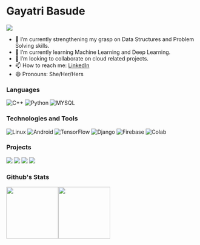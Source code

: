 # Gayatri Basude
![](https://komarev.com/ghpvc/?username=gayatribasude)

- 🔭 I’m currently <!-- working on --> strengthening my grasp on Data Structures and Problem Solving skills.
- 🌱 I’m currently learning Machine Learning and Deep Learning.
- 👯 I’m looking to collaborate on cloud related projects.
- 📫 How to reach me:  [LinkedIn](https://www.linkedin.com/in/gayatribasude/) 
- 😄 Pronouns: She/Her/Hers
<!-- - 🤔 I’m looking for help with ...  - 💬 Ask me about ... -->
<!-- - ⚡ Fun fact: ... -->


### Languages

![C++](https://img.shields.io/badge/-C++-000?&logo=c%2b%2b&logoColor=00599C)
![Python](https://img.shields.io/badge/-Python-000?&logo=Python)
![MYSQL](https://img.shields.io/badge/-MySQL-000?&logo=MySQL)


### Technologies and Tools

![Linux](https://img.shields.io/badge/-Linux-000?&logo=Linux)
![Android](https://img.shields.io/badge/-Android-000?&logo=Android)
![TensorFlow](https://img.shields.io/badge/-TensorFlow-000?&logo=TensorFlow)
![Django](https://img.shields.io/badge/-Django-000?&logo=Django)
![Firebase](https://img.shields.io/badge/-Firebase-000?&logo=Firebase)
![Colab](https://img.shields.io/badge/-Colab-000?&logo=Colab)

### Projects

[![](https://img.shields.io/badge/-🧬%20SunoSunao-000)](https://github.com/gayatribasude/SunoSunao)
[![](https://img.shields.io/badge/-🧬%20GayatrisWorld-000)](https://github.com/gayatribasude/GayatrisWorld)
[![](https://img.shields.io/badge/-🧬%20Toder-000)](https://github.com/gayatribasude/Toder)
[![](https://img.shields.io/badge/-🧬%20MachineLearning-000)](https://github.com/gayatribasude/MachineLearning)

### Github's Stats

<a href="https://www.adamalston.com/"><img height="137px" src="https://github-readme-stats.vercel.app/api?username=gayatribasude&hide_title=true&hide_border=true&show_icons=true&include_all_commits=true&count_private=true&line_height=21&text_color=000&icon_color=000&bg_color=0,ea6161,ffc64d,fffc4d,52fa5a&theme=graywhite" /><!-- wi*quL3fcV --><img height="137px" src="https://github-readme-stats.vercel.app/api/top-langs/?username=gayatribasude&hide=html&hide_title=true&hide_border=true&layout=compact&langs_count=6&exclude_repo=comp426,Redventures-Movie-Quotes&text_color=000&icon_color=fff&bg_color=0,52fa5a,4dfcff,c64dff&theme=graywhite" /></a>
